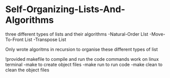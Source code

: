 # Self-Organizing-Lists-And-Algorithms
three different types of lists and their algorithms
-Natural-Order LIst
-Move-To-Front List
-Transpose List

Only wrote algoritms in recursion to organise these different types of list

!provided makefile to compile and run the code
commands work on linux terminal
-make
  to create object files
-make run
  to run code
-make clean
  to clean the object files

